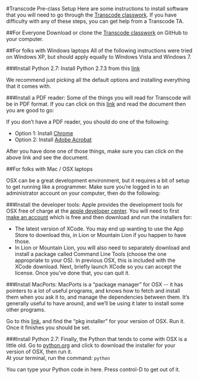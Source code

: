 #Transcode Pre-class Setup
Here are some instructions to install software that you will need to go through the [Transcode classwork](https://github.com/TranscodeSF/classwork).  If you have difficulty with any of these steps, you can get help from a Transcode TA.


##For Everyone
Download or clone the [Transcode classwork](https://github.com/TranscodeSF/classwork)
on GitHub to your computer.


##For folks with Windows laptops
All of the following instructions were tried on Windows XP, but should apply equally to Windows Vista and Windows 7.


###Install Python 2.7:
Install Python 2.7.3 from this [link](http://www.python.org/ftp/python/2.7.3/python-2.7.3.msi)

We recommend just picking all the default options and installing everything that it comes with.


###Install a PDF reader:
Some of the things you will read for Transcode will be in PDF format.  If you can click on this [link](http://www.greenteapress.com/thinkpython/thinkCSpy/thinkCSpy.pdf) and read the document then you are good to go: 

If you don’t have a PDF reader, you should do one of the following:

* Option 1: Install [Chrome](https://www.google.com/chrome)
* Option 2: Install [Adobe Acrobat](http://get.adobe.com/reader/)

After you have done one of those things, make sure you can click on the above link and see the document.


##For folks with Mac / OSX laptops

OSX can be a great development environment, but it requires a bit of setup to get running like a programmer.  Make sure you’re logged in to an administrator account on your computer, then do the following:


###Install the developer tools:
Apple provides the development tools for OSX free of charge at the [apple developer center](https://developer.apple.com/devcenter/mac/index.action).  You will need to first [make an account](https://developer.apple.com/programs/register/) which is free and then download and run the installers for:
* The latest version of XCode.  You may end up wanting to use the App Store to download this, in Lion or Mountain Lion if you happen to have those.
* In Lion or Mountain Lion, you will also need to separately download and install a package called Command Line Tools (choose the one appropriate to your OS).  In previous OSX, this is included with the XCode download.
Next, briefly launch XCode so you can accept the license.  Once you’ve done that, you can quit it.


###Install MacPorts:
MacPorts is a “package manager” for OSX -- it has pointers to a lot of useful programs, and knows how to fetch and install them when you ask it to, and manage the dependencies between them.  It’s generally useful to have around, and we’ll be using it later to install some other programs.

Go to this [link](http://www.macports.org/install.php), and find the “pkg installer” for your version of OSX.  Run it.  Once it finishes you should be set.  


###Install Python 2.7:
Finally, the Python that tends to come with OSX is a little old.  Go to [python.org](http://www.python.org/download/releases/2.7.3/) and click to download the installer for your version of OSX, then run it.  
At your terminal, run the command:
`python` 

You can type your Python code in here. Press control-D to get out of it.

